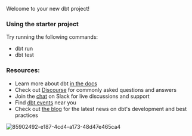 Welcome to your new dbt project!

### Using the starter project

Try running the following commands:
- dbt run
- dbt test


### Resources:
- Learn more about dbt [in the docs](https://docs.getdbt.com/docs/introduction)
- Check out [Discourse](https://discourse.getdbt.com/) for commonly asked questions and answers
- Join the [chat](https://community.getdbt.com/) on Slack for live discussions and support
- Find [dbt events](https://events.getdbt.com) near you
- Check out [the blog](https://blog.getdbt.com/) for the latest news on dbt's development and best practices

![85902492-e187-4cd4-a173-48d47e465ca4](https://user-images.githubusercontent.com/40744059/191646463-c61ad499-0ea6-4929-9f01-6a1b17fcbd97.png)

